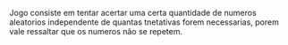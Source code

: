 Jogo consiste em tentar acertar uma certa quantidade de numeros aleatorios independente de quantas tnetativas forem necessarias, porem vale ressaltar que os numeros não se repetem.
